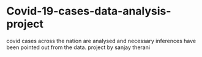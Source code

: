 # Covid-19-cases-data-analysis-project
covid cases across the nation are analysed and necessary inferences have been pointed out from the data.
project by sanjay therani
